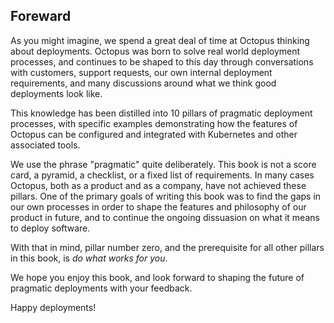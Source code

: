 ## Foreward

As you might imagine, we spend a great deal of time at Octopus thinking about deployments. Octopus was born to solve real world deployment processes, and continues to be shaped to this day through conversations with customers, support requests, our own internal deployment requirements, and many discussions around what we think good deployments look like.

This knowledge has been distilled into 10 pillars of pragmatic deployment processes, with specific examples demonstrating how the features of Octopus can be configured and integrated with Kubernetes and other associated tools.

We use the phrase "pragmatic" quite deliberately. This book is not a score card, a pyramid, a checklist, or a fixed list of requirements. In many cases Octopus, both as a product and as a company, have not achieved these pillars. One of the primary goals of writing this book was to find the gaps in our own processes in order to shape the features and philosophy of our product in future, and to continue the ongoing dissuasion on what it means to deploy software.

With that in mind, pillar number zero, and the prerequisite for all other pillars in this book, is *do what works for you*.

We hope you enjoy this book, and look forward to shaping the future of pragmatic deployments with your feedback.

Happy deployments!